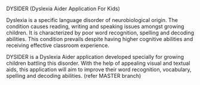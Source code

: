 DYSIDER (Dyslexia Aider Application For Kids)

Dyslexia is a specific language disorder of neurobiological origin.
The condition causes reading, writing and speaking issues amongst growing
children. It is characterized by poor word recognition, spelling and decoding
abilities. This condition prevails despite having higher cognitive abilities and
receiving effective classroom experience.

DYSIDER is a Dyslexia Aider application developed specially for
growing children battling this disorder. With the help of appealing visual and
textual aids, this application will aim to improve their word recognition, vocabulary,
spelling and decoding abilities. (refer MASTER branch)
